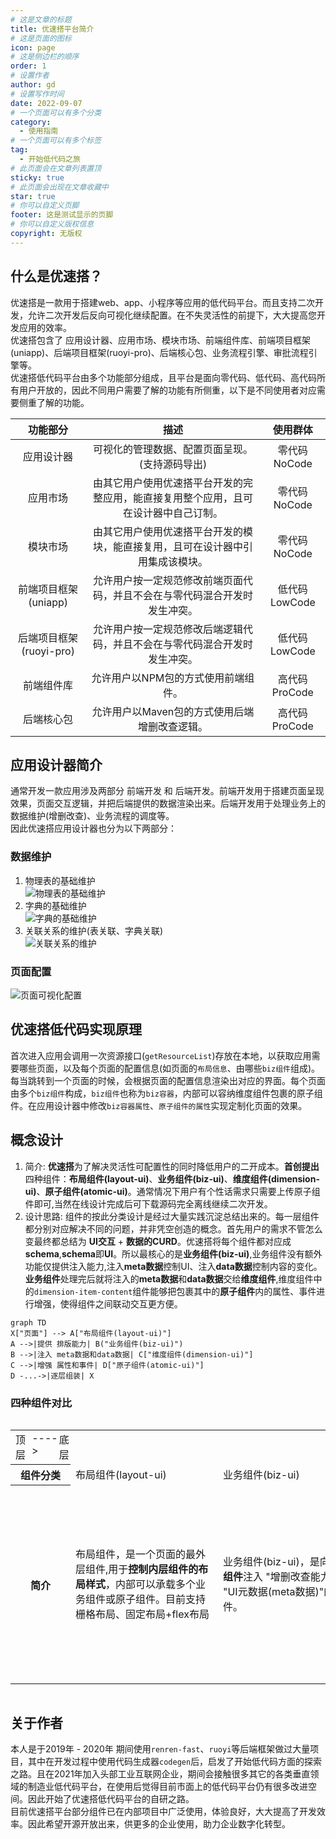 ```yaml
---
# 这是文章的标题
title: 优速搭平台简介
# 这是页面的图标
icon: page
# 这是侧边栏的顺序
order: 1
# 设置作者
author: gd
# 设置写作时间
date: 2022-09-07
# 一个页面可以有多个分类
category:
  - 使用指南
# 一个页面可以有多个标签
tag:
  - 开始低代码之旅
# 此页面会在文章列表置顶
sticky: true
# 此页面会出现在文章收藏中
star: true
# 你可以自定义页脚
footer: 这是测试显示的页脚
# 你可以自定义版权信息
copyright: 无版权
---
```


## 什么是优速搭？

优速搭是一款用于搭建web、app、小程序等应用的低代码平台。而且支持二次开发，允许二次开发后反向可视化继续配置。在不失灵活性的前提下，大大提高您开发应用的效率。<br/>
优速搭包含了 应用设计器、应用市场、模块市场、前端组件库、前端项目框架(uniapp)、后端项目框架(ruoyi-pro)、后端核心包、业务流程引擎、审批流程引擎等。<br/>
优速搭低代码平台由多个功能部分组成，且平台是面向零代码、低代码、高代码所有用户开放的，因此不同用户需要了解的功能有所侧重，以下是不同使用者对应需要侧重了解的功能。

|        功能部分         |                                         描述                                         |   使用群体    |
| :---------------------: | :----------------------------------------------------------------------------------: | :-----------: |
|       应用设计器        |                    可视化的管理数据、配置页面呈现。(支持源码导出)                    | 零代码NoCode  |
|        应用市场         | 由其它用户使用优速搭平台开发的完整应用，能直接复用整个应用，且可在设计器中自己订制。 | 零代码NoCode  |
|        模块市场         |    由其它用户使用优速搭平台开发的模块，能直接复用，且可在设计器中引用集成该模块。    | 零代码NoCode  |
|  前端项目框架(uniapp)   |      允许用户按一定规范修改前端页面代码，并且不会在与零代码混合开发时发生冲突。      | 低代码LowCode |
| 后端项目框架(ruoyi-pro) |      允许用户按一定规范修改后端逻辑代码，并且不会在与零代码混合开发时发生冲突。      | 低代码LowCode |
|       前端组件库        |                         允许用户以NPM包的方式使用前端组件。                          | 高代码ProCode |
|       后端核心包        |                    允许用户以Maven包的方式使用后端增删改查逻辑。                     | 高代码ProCode |

## 应用设计器简介

通常开发一款应用涉及两部分 前端开发 和 后端开发。前端开发用于搭建页面呈现效果，页面交互逻辑，并把后端提供的数据渲染出来。后端开发用于处理业务上的数据维护(增删改查)、业务流程的调度等。<br/> 
因此优速搭应用设计器也分为以下两部分：

### 数据维护
1. 物理表的基础维护<br/>
![物理表的基础维护](/images/1.1Designer-DataMgr.png)
2. 字典的基础维护<br/>
![字典的基础维护](/images/1.2Designer-DictMgr.png)
3. 关联关系的维护(表关联、字典关联)<br/>
![关联关系的维护](/images/1.3Designer-RelationMgr.png)

### 页面配置
![页面可视化配置](/images/2.2Designer-SettingPage.png)

## 优速搭低代码实现原理
首次进入应用会调用一次资源接口(`getResourceList`)存放在本地，以获取应用需要哪些页面，以及每个页面的配置信息(如页面的`布局信息`、由哪些`biz组件`组成)。每当跳转到一个页面的时候，会根据页面的配置信息渲染出对应的界面。每个页面由多个`biz组件`构成，`biz组件`也称为`biz容器`，内部可以容纳维度组件包裹的原子组件。在应用设计器中修改`biz容器属性`、`原子组件的属性`实现定制化页面的效果。

## 概念设计
1. 简介: **优速搭**为了解决灵活性可配置性的同时降低用户的二开成本。**首创提出**四种组件：**布局组件(layout-ui)**、**业务组件(biz-ui)**、**维度组件(dimension-ui)**、**原子组件(atomic-ui)**。通常情况下用户有个性话需求只需要上传原子组件即可,当然在线设计完成后可下载源码完全离线继续二次开发。
2. 设计思路: 组件的按此分类设计是经过大量实践沉淀总结出来的。每一层组件都分别对应解决不同的问题，并非凭空创造的概念。首先用户的需求不管怎么变最终都总结为 **UI交互** + **数据的CURD**。优速搭将每个组件都对应成**schema**,**schema**即**UI**。所以最核心的是**业务组件(biz-ui)**,业务组件没有额外功能仅提供注入能力,注入**meta数据**控制UI、注入**data数据**控制内容的变化。**业务组件**处理完后就将注入的**meta数据**和**data数据**交给**维度组件**,维度组件中的`dimension-item-content`组件能够把包裹其中的**原子组件**内的属性、事件进行增强，使得组件之间联动交互更方便。


```mermaid
graph TD
X["页面"] --> A["布局组件(layout-ui)"]
A -->|提供 排版能力| B("业务组件(biz-ui)")
B -->|注入 meta数据和data数据| C["维度组件(dimension-ui)"]
C -->|增强 属性和事件| D["原子组件(atomic-ui)"]
D -...->|逐层组装| X
```


### 四种组件对比
<div style="overflow-x:scroll;min-width:100%;">
<table>
<tr style=""><td colspan="10" style="min-width:100%;display:flex;flex-direction: row;justify-content:space-between;"><div>顶层</div><div style="widtn:100px;">----></div><div>底层</div></td></tr>
    <tr>
        <th style="min-width:80px;">组件分类</th>
        <td>布局组件(layout-ui)</td>
        <td>业务组件(biz-ui)</td>  
        <td>维度组件(dimension-ui)</td> 
        <td>原子组件(atomic-ui)</td> 
    </tr>
    <tr>
        <th style="min-width:80px;">简介</th>
        <td style="min-width:220px;">布局组件，是一个页面的最外层组件,用于<strong>控制内层组件的布局样式</strong>，内部可以承载多个业务组件或原子组件。目前支持栅格布局、固定布局+flex布局</td>
        <td style="min-width:220px;">业务组件(biz-ui)，是向<strong>下一层组件</strong>注入 "增删改查能力" + "UI元数据(meta数据)"的组件。</td>
        <td style="min-width:220px;">维度组件，维度组件不是凭空创造的概念，是为了解决低代码平台组件间联动交互等问题。维度组件<strong>包裹</strong>了原子组件，<strong>增强了 内部原子组件的属性和事件</strong>。维度组件分为 一维型:对象型容器(表单)、二维型:数组型容器(表格、循环的卡片等)。表单中的每一项原子组件 与 其它原子组件的联动;表格中每行每列与其它行列的联动。都可以通过在事件回调中修改对应的meta数据来实现。</td>
        <td style="min-width:220px;">原子组件，最基础的组件。用户可以任意写逻辑。如果原子组件编写了<strong>配置文件</strong>，则说明允许暴露给维度组件包裹，则可以通过内部的事件参数来读写其它的meta数据。</td>
    </tr>
    
</table>
</div>

## 关于作者
本人是于2019年 - 2020年 期间使用`renren-fast`、`ruoyi`等后端框架做过大量项目，其中在开发过程中使用代码生成器`codegen`后，启发了开始低代码方面的探索之路。且在2021年加入头部工业互联网企业，期间会接触很多其它的各类垂直领域的制造业低代码平台，在使用后觉得目前市面上的低代码平台仍有很多改进空间。因此开始了优速搭低代码平台的自研之路。<br/>
目前优速搭平台部分组件已在内部项目中广泛使用，体验良好，大大提高了开发效率。因此希望开源开放出来，供更多的企业使用，助力企业数字化转型。

